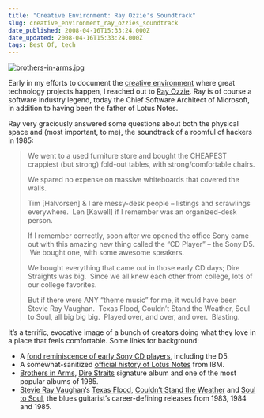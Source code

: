```yaml
---
title: "Creative Environment: Ray Ozzie's Soundtrack"
slug: creative_environment_ray_ozzies_soundtrack
date_published: 2008-04-16T15:33:24.000Z
date_updated: 2008-04-16T15:33:24.000Z
tags: Best Of, tech
---
```


[![brothers-in-arms.jpg](https://cdn.glitch.global/d45aff89-36ba-46db-8c7c-3da7c8a93931/brothers-in-arms.jpg?v=1674630670971)](http://www.amazon.com/exec/obidos/ASIN/B00004Y6NP/2020-20)

Early in my efforts to document the [creative environment](/2008/04/the-creative-environment) where great technology projects happen, I reached out to [Ray Ozzie](http://en.wikipedia.org/wiki/Ray_Ozzie). Ray is of course a software industry legend, today the Chief Software Architect of Microsoft, in addition to having been the father of Lotus Notes.

Ray very graciously answered some questions about both the physical space and (most important, to me), the soundtrack of a roomful of hackers in 1985:

> We went to a used furniture store and bought the CHEAPEST crappiest (but strong) fold-out tables, with strong/comfortable chairs.
> 
> We spared no expense on massive whiteboards that covered the walls.
> 
> Tim [Halvorsen] & I are messy-desk people – listings and scrawlings everywhere.  Len [Kawell] if I remember was an organized-desk person.
> 
> If I remember correctly, soon after we opened the office Sony came out with this amazing new thing called the “CD Player” – the Sony D5.  We bought one, with some awesome speakers.
> 
> We bought everything that came out in those early CD days; Dire Straights was big.  Since we all knew each other from college, lots of our college favorites.
> 
> But if there were ANY “theme music” for me, it would have been Stevie Ray Vaughan.  Texas Flood, Couldn’t Stand the Weather, Soul to Soul, all big big big.  Played over, and over, and over.  Blasting.

It’s a terrific, evocative image of a bunch of creators doing what they love in a place that feels comfortable. Some links for background:

- A [fond reminiscence of early Sony CD players](http://www.enjoythemusic.com/magazine/equipment/0703/midmonth/bestportable.htm), including the D5.
- A somewhat-sanitized [official history of Lotus Notes](https://www.notesmail.com/home.nsf/ls-NDHistory-pdf.pdf) from IBM.
- [Brothers in Arms](http://www.amazon.com/exec/obidos/ASIN/B00004Y6NP/2020-20), [Dire Straits](http://en.wikipedia.org/wiki/Dire_Straits) signature album and one of the most popular albums of 1985.
- [Stevie Ray Vaughan](http://en.wikipedia.org/wiki/Stevie_Ray_Vaughan)‘s [Texas Flood](http://www.amazon.com/exec/obidos/ASIN/B00000ICN5/2020-20), [Couldn’t Stand the Weather](http://www.amazon.com/exec/obidos/ASIN/B00000ICN6/2020-20) and [Soul to Soul](http://www.amazon.com/exec/obidos/ASIN/B00000ICN7/2020-20), the blues guitarist’s career-defining releases from 1983, 1984 and 1985.
